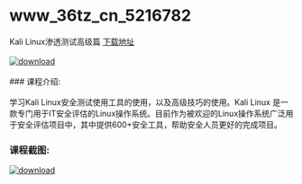 # www_36tz_cn_5216782
Kali Linux渗透测试高级篇
[下载地址](http://www.36tz.cn/article/5216782 "下载地址")
<br/></br>[![download](http://36tz.cn/muke_img/2020_12_2-26.png "下载地址")](http://www.36tz.cn/article/5216782 "下载地址")
<br/></br>### 课程介绍:<br/></br>学习Kali Linux安全测试使用工具的使用，以及高级技巧的使用。Kali Linux 是一款专门用于IT安全评估的Linux操作系统。目前作为被欢迎的Linux操作系统广泛用于安全评估项目中，其中提供600+安全工具，帮助安全人员更好的完成项目。

### 课程截图:
[![download](http://36tz.cn/muke_img/2020_12_1-27.png "下载地址")](http://www.36tz.cn/article/5216782 "下载地址")
